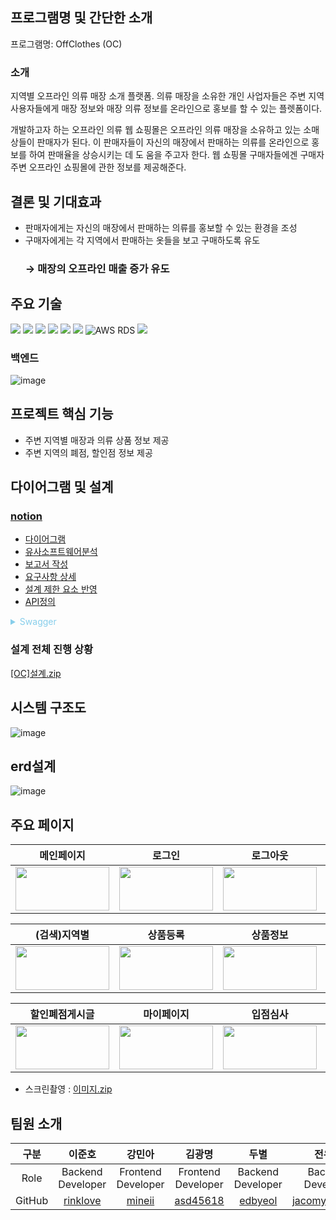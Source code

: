 

##  프로그램명 및 간단한 소개
프로그램명: OffClothes (OC)
### 소개
지역별 오프라인 의류 매장 소개 플랫폼.
의류 매장을 소유한 개인 사업자들은 주변 지역 사용자들에게 매장 정보와 매장 의류 정보를 온라인으로 홍보를 할 수 있는 플렛폼이다.

개발하고자 하는 오프라인 의류 웹 쇼핑몰은 오프라인 의류 매장을 소유하고 있는 소매상들이 판매자가 된다. 이 판매자들이 자신의 매장에서 판매하는 의류를 온라인으로 홍보를 하여 판매율을 상승시키는 데 도
움을 주고자 한다. 웹 쇼핑몰 구매자들에겐 구매자 주변 오프라인 쇼핑몰에 관한 정보를 제공해준다.

## 결론 및 기대효과
- 판매자에게는 자신의 매장에서 판매하는 의류를 홍보할 수 있는 환경을 조성
- 구매자에게는 각 지역에서 판매하는 옷들을 보고 구매하도록 유도
  ### → 매장의 오프라인 매출 증가 유도

##  주요 기술
<img src="https://img.shields.io/badge/JAVA-007396?style=for-the-badge&logo=java&logoColor=white"> <img src="https://img.shields.io/badge/Spring-6DB33F?style=for-the-badge&logo=Spring&logoColor=white"> <img src="https://img.shields.io/badge/react-61DAFB?style=for-the-badge&logo=react&logoColor=black"> <img src="https://img.shields.io/badge/html-E34F26?style=for-the-badge&logo=html5&logoColor=white"> <img src="https://img.shields.io/badge/css-1572B6?style=for-the-badge&logo=css3&logoColor=white"> <img src="https://img.shields.io/badge/mysql-4479A1?style=for-the-badge&logo=mysql&logoColor=white">  ![AWS RDS](https://img.shields.io/badge/AWS-%23FF9900.svg?style=for-the-badge&logo=amazon-aws&logoColor=white) <img src="https://img.shields.io/badge/github-181717?style=for-the-badge&logo=github&logoColor=white">

### 백엔드
![image](https://github.com/offclothes/finalProject/assets/70208747/e6d694ca-813b-412d-ae3f-064b15b032d7)


## 프로젝트 핵심 기능
- 주변 지역별 매장과 의류 상품 정보 제공
- 주변 지역의 폐점, 할인점 정보 제공

## 다이어그램 및 설계
###  [notion](https://giant-tray-3aa.notion.site/Team-OC-ea97901a989d4befb09ef106c93a37fa?pvs=4)
 - [다이어그램](https://giant-tray-3aa.notion.site/f0638ba59cf640b598e565bde4a6fc12?pvs=4)
 - [유사소프트웨어분석](https://giant-tray-3aa.notion.site/afca1a756caa4f639fa95a79beedcbc5?pvs=4)
 - [보고서 작성](https://giant-tray-3aa.notion.site/1b465bd01cc14aa3a958e02869835f84?pvs=4)
 - [요구사항 상세](https://giant-tray-3aa.notion.site/8270129b30314a98843a7b4833d98685?pvs=4)
 - [설계 제한 요소 반영](https://giant-tray-3aa.notion.site/c987d4701a0b47ca95be29abafc02aa0?pvs=4)
 - [API정의](https://giant-tray-3aa.notion.site/API-521154e799e9427abbc6dcf853abfffa?pvs=4)


<details><summary style="color:skyblue"> Swagger </summary>

![image](https://github.com/offclothes/backend/assets/70208747/3ab11c10-bc59-4083-a7ad-82c9beab8cf8)
![image](https://github.com/offclothes/backend/assets/70208747/87d8a302-ad0d-4c06-930f-9b77624965e6)
![image](https://github.com/offclothes/backend/assets/70208747/7cdedb1f-6f54-4b67-a25e-31bc3ea45b28)
![image](https://github.com/offclothes/backend/assets/70208747/94d118a7-bcfd-400b-986c-319cf5072872)
![image](https://github.com/offclothes/backend/assets/70208747/c8a2a821-fcec-40c2-b6fa-f4abf26926a0)
</details>

### 설계 전체 진행 상황 
[[OC]설계.zip](https://github.com/offclothes/backend/files/13310759/OC.zip)


##  시스템 구조도
![image](https://github.com/offclothes/backend/assets/70208747/5d7f1793-f6b7-4137-b51e-6d9464565e3f)



## erd설계
![image](https://github.com/offclothes/finalProject/assets/70208747/6cf48be6-9c5c-4de7-8e4f-ba5ff43a069b)

## 주요 페이지
|메인페이지|로그인|로그아웃|회원가입|
|-----|---|---|---|
|<img src="https://github.com/offclothes/demo2/assets/122541575/e561f28a-9200-4385-943d-5d7670969490.png" width="150" height="70"/>|<img src="https://github.com/offclothes/demo2/assets/122541575/050e9b8e-ed9c-4b85-a5e1-dc7f0a7c34c0.png" width="150" height="70"/>|<img src="https://github.com/offclothes/demo2/assets/122541575/a3e23267-2fcc-4f72-9dc4-986dad807cb6.png" width="150" height="70"/>|<img src="https://github.com/offclothes/demo2/assets/122541575/9be7b433-c906-4106-93db-f30e6383a27c.png" width="150" height="70"/>|

|(검색)지역별|상품등록|상품정보|상품상세|
|-----|---|---|---|
|<img src="https://github.com/offclothes/demo2/assets/122541575/30a39c8a-1476-48c7-9130-f768b125c27f.png" width="150" height="70"/>|<img src="https://github.com/offclothes/demo2/assets/122541575/5d1405f7-a750-43b2-85a0-de05bedd797f.png" width="150" height="70"/>|<img src="https://github.com/offclothes/demo2/assets/122541575/b7f33ad1-7d8c-4746-9d6b-74b544e715e5.png" width="150" height="70"/>|<img src="https://github.com/offclothes/demo2/assets/122541575/dd6d491e-6c1b-465b-9774-4756f6f5091b.png" width="150" height="70"/>|

|할인폐점게시글|마이페이지|입점심사|쇼핑몰|
|-----|---|---|---|
|<img src="https://github.com/offclothes/demo2/assets/122541575/a63b9d9f-985c-4bf8-9b47-57ebf580975d.png" width="150" height="70"/>|<img src="https://github.com/offclothes/demo2/assets/122541575/4def8e08-bbae-46ea-b026-83483ffe8bcc.png" width="150" height="70"/>|<img src="https://github.com/offclothes/demo2/assets/122541575/c38128fa-64a4-4bb2-9dc5-26c45cb0cf1e.png" width="150" height="70"/>|<img src="https://github.com/offclothes/demo2/assets/122541575/f5c22037-c01f-48c7-abf7-986f86b8040e.png" width="150" height="70"/>|


* 스크린촬영 : 
[이미지.zip](https://github.com/offclothes/backend/files/13310736/default.zip)


## 팀원 소개
| 구분 | 이준호 | 강민아 | 김광명 | 두별 | 전유진 |
| :---: | :---: | :---: | :---: | :---: | :---: |
| Role |  Backend Developer | Frontend Developer | Frontend Developer | Backend Developer | Backend Developer | Backend Developer |
| GitHub | [rinklove](https://github.com/rinklove) | [mineii](https://github.com/mineii) | [asd45618](https://github.com/asd45618) | [edbyeol](https://github.com/edbyeol) | [jacomyou1026](https://github.com/jacomyou1026) |

